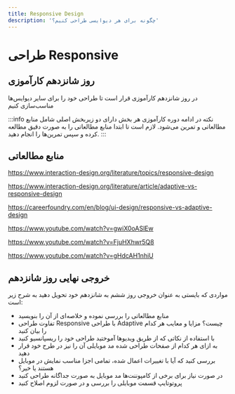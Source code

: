 ```yaml
---
title: Responsive Design
description: 'چگونه برای هر دیوایسی طراحی کنیم؟'
---
```



# طراحی Responsive

## روز شانزدهم کارآموزی
در روز شانزدهم کارآموزی قرار است تا طراحی خود را برای سایر دیوایس‌ها مناسب‌سازی کنیم

:::info نکته
در ادامه دوره کارآموزی هر بخش دارای دو زیربخش اصلی شامل منابع مطالعاتی و تمرین می‌شود.
لازم است تا ابتدا منابع مطالعاتی را به صورت دقیق مطالعه کرده و سپس تمرین‌ها را انجام دهید.
:::

## منابع مطالعاتی

https://www.interaction-design.org/literature/topics/responsive-design

https://www.interaction-design.org/literature/article/adaptive-vs-responsive-design

https://careerfoundry.com/en/blog/ui-design/responsive-vs-adaptive-design

https://www.youtube.com/watch?v=gwiX0oASlEw

https://www.youtube.com/watch?v=FjuHXhwr5Q8

https://www.youtube.com/watch?v=gHdcAH1nhiU

## خروجی نهایی روز شانزدهم
مواردی که بایستی به عنوان خروجی روز ششم به شانزدهم خود تحویل دهید به شرح زیر است:

* منابع مطالعاتی را بررسی نموده و خلاصه‌ای از آن را بنویسید
* تفاوت طراحی Responsive با طراحی Adaptive چیست؟ مزایا و معایب هر کدام را بیان کنید
* با استفاده از نکاتی که از طریق ویدیوها آموختید طراحی خود را ریسپانسیو کنید
* به ازای هر کدام از صفحات طراحی شده مد موبایلی آن را نیز در طرح خود قرار دهید
* بررسی کنید که آیا با تغییرات اعمال شده، تمامی اجزا مناسب نمایش در موبایل هستند یا خیر؟
* در صورت نیاز برای برخی از کامپوننت‌ها مد موبایل به صورت جداگانه طراحی کنید
* پروتوتایپ قسمت موبایلی را بررسی و در صورت لزوم اصلاح کنید

